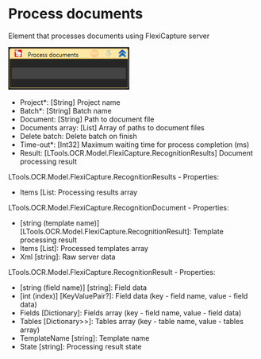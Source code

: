 # Process documents

Element that processes documents using FlexiCapture server

![](<../../../../.gitbook/assets/image (223).png>)

* Project\*: \[String] Project name
* Batch\*: \[String] Batch name
* Document: \[String] Path to document file
* Documents array: \[List] Array of paths to document files
* Delete batch: Delete batch on finish
* Time-out\*: \[Int32] Maximum waiting time for process completion (ms)
* Result: \[LTools.OCR.Model.FlexiCapture.RecognitionResults] Document processing result

LTools.OCR.Model.FlexiCapture.RecognitionResults - Properties:

* Items \[List: Processing results array

LTools.OCR.Model.FlexiCapture.RecognitionDocument - Properties:

* \[string (template name)] \[LTools.OCR.Model.FlexiCapture.RecognitionResult]: Template processing result
* Items \[List]: Processed templates array
* Xml \[string]: Raw server data

LTools.OCR.Model.FlexiCapture.RecognitionResult - Properties:

* \[string (field name)] \[string]: Field data
* \[int (index)] \[KeyValuePair?]: Field data (key - field name, value - field data)
* Fields \[Dictionary]: Fields array (key - field name, value - field data)
* Tables \[Dictionary>>]: Tables array (key - table name, value - tables array)
* TemplateName \[string]: Template name
* State \[string]: Processing result state
